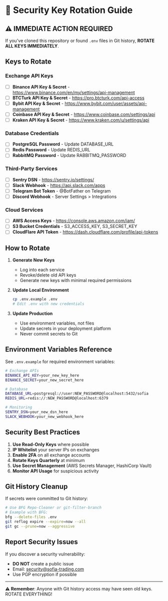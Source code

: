 # 🔐 Security Key Rotation Guide

## ⚠️ IMMEDIATE ACTION REQUIRED

If you've cloned this repository or found `.env` files in Git history, **ROTATE ALL KEYS IMMEDIATELY**.

## Keys to Rotate

### Exchange API Keys
- [ ] **Binance API Key & Secret** - https://www.binance.com/en/my/settings/api-management
- [ ] **BTCTurk API Key & Secret** - https://pro.btcturk.com/api-access
- [ ] **Bybit API Key & Secret** - https://www.bybit.com/user/assets/api-management
- [ ] **Coinbase API Key & Secret** - https://www.coinbase.com/settings/api
- [ ] **Kraken API Key & Secret** - https://www.kraken.com/u/settings/api

### Database Credentials
- [ ] **PostgreSQL Password** - Update DATABASE_URL
- [ ] **Redis Password** - Update REDIS_URL
- [ ] **RabbitMQ Password** - Update RABBITMQ_PASSWORD

### Third-Party Services
- [ ] **Sentry DSN** - https://sentry.io/settings/
- [ ] **Slack Webhook** - https://api.slack.com/apps
- [ ] **Telegram Bot Token** - @BotFather on Telegram
- [ ] **Discord Webhook** - Server Settings > Integrations

### Cloud Services
- [ ] **AWS Access Keys** - https://console.aws.amazon.com/iam/
- [ ] **S3 Bucket Credentials** - S3_ACCESS_KEY, S3_SECRET_KEY
- [ ] **CloudFlare API Token** - https://dash.cloudflare.com/profile/api-tokens

## How to Rotate

1. **Generate New Keys**
   - Log into each service
   - Revoke/delete old API keys
   - Generate new keys with minimal required permissions

2. **Update Local Environment**
   ```bash
   cp .env.example .env
   # Edit .env with new credentials
   ```

3. **Update Production**
   - Use environment variables, not files
   - Update secrets in your deployment platform
   - Never commit secrets to Git

## Environment Variables Reference

See `.env.example` for required environment variables:

```bash
# Exchange APIs
BINANCE_API_KEY=your_new_key_here
BINANCE_SECRET=your_new_secret_here

# Database
DATABASE_URL=postgresql://user:NEW_PASSWORD@localhost:5432/sofia
REDIS_URL=redis://:NEW_PASSWORD@localhost:6379

# Monitoring
SENTRY_DSN=your_new_dsn_here
SLACK_WEBHOOK=your_new_webhook_here
```

## Security Best Practices

1. **Use Read-Only Keys** where possible
2. **IP Whitelist** your server IPs on exchanges
3. **Enable 2FA** on all exchange accounts
4. **Rotate Keys Quarterly** at minimum
5. **Use Secret Management** (AWS Secrets Manager, HashiCorp Vault)
6. **Monitor API Usage** for suspicious activity

## Git History Cleanup

If secrets were committed to Git history:

```bash
# Use BFG Repo-Cleaner or git-filter-branch
# Example with BFG:
bfg --delete-files .env
git reflog expire --expire=now --all
git gc --prune=now --aggressive
```

## Report Security Issues

If you discover a security vulnerability:
- **DO NOT** create a public issue
- Email: security@sofia-trading.com
- Use PGP encryption if possible

---

⚠️ **Remember**: Anyone with Git history access may have seen old keys. ROTATE EVERYTHING!